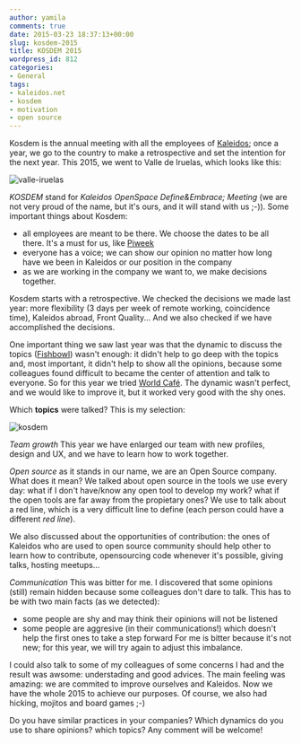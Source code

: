 ```yaml
---
author: yamila
comments: true
date: 2015-03-23 18:37:13+00:00
slug: kosdem-2015
title: KOSDEM 2015
wordpress_id: 812
categories:
- General
tags:
- kaleidos.net
- kosdem
- motivation
- open source
---
```


Kosdem is the annual meeting with all the employees of [Kaleidos](http://kaleidos.net); once a year, we go to the country to make a retrospective and set the intention for the next year. This 2015, we went to Valle de Iruelas, which looks like this:

![valle-iruelas](/images/2015/03/valle-iruelas.jpg)

<!-- more -->
_KOSDEM_ stand for _Kaleidos OpenSpace Define&Embrace; Meeting_ (we are not very proud of the name, but it's ours, and it will stand with us ;-)). Some important things about Kosdem:
- all employees are meant to be there. We choose the dates to be all there. It's a must for us, like [Piweek](http://www.piweek.com)
- everyone has a voice; we can show our opinion no matter how long have we been in Kaleidos or our position in the company
- as we are working in the company we want to, we make decisions together.

Kosdem starts with a retrospective. We checked the decisions we made last year: more flexibility (3 days per week of remote working, coincidence time), Kaleidos abroad, Front Quality... And we also checked if we have accomplished the decisions.

One important thing we saw last year was that the dynamic to discuss the topics ([Fishbowl](http://en.wikipedia.org/wiki/Fishbowl_%28conversation%29)) wasn't enough: it didn't help to go deep with the topics and, most important, it didn't help to show all the opinions, because some colleagues found difficult to became the center of attention and talk to everyone. So for this year we tried [World Café](http://en.wikipedia.org/wiki/World_Caf%C3%A9_%28conversational_process%29). The dynamic wasn't perfect, and we would like to improve it, but it worked very good with the shy ones.

Which **topics** were talked? This is my selection:

![kosdem](/images/2015/03/kosdem.jpg)

_Team growth_ This year we have enlarged our team with new profiles, design and UX, and we have to learn how to work together.

_Open source_ as it stands in our name, we are an Open Source company. What does it mean? We talked about open source in the tools we use every day: what if I don't have/know any open tool to develop my work? what if the open tools are far away from the propietary ones? We use to talk about a red line, which is a very difficult line to define (each person could have a different _red line_).

We also discussed about the opportunities of contribution: the ones of Kaleidos who are used to open source community should help other to learn how to contribute, opensourcing code whenever it's possible, giving talks, hosting meetups...

_Communication_ This was bitter for me. I discovered that some opinions (still) remain hidden because some colleagues don't dare to talk. This has to be with two main facts (as we detected):
- some people are shy and may think their opinions will not be listened
- some people are aggresive (in their communications!) which doesn't help the first ones to take a step forward
For me is bitter because it's not new; for this year, we will try again to adjust this imbalance.

I could also talk to some of my colleagues of some concerns I had and the result was awsome: understading and good advices. The main feeling was amazing: we are commited to improve ourselves and Kaleidos. Now we have the whole 2015 to achieve our purposes. Of course, we also had hicking, mojitos and board games ;-)

Do you have similar practices in your companies? Which dynamics do you use to share opinions? which topics? Any comment will be welcome!

